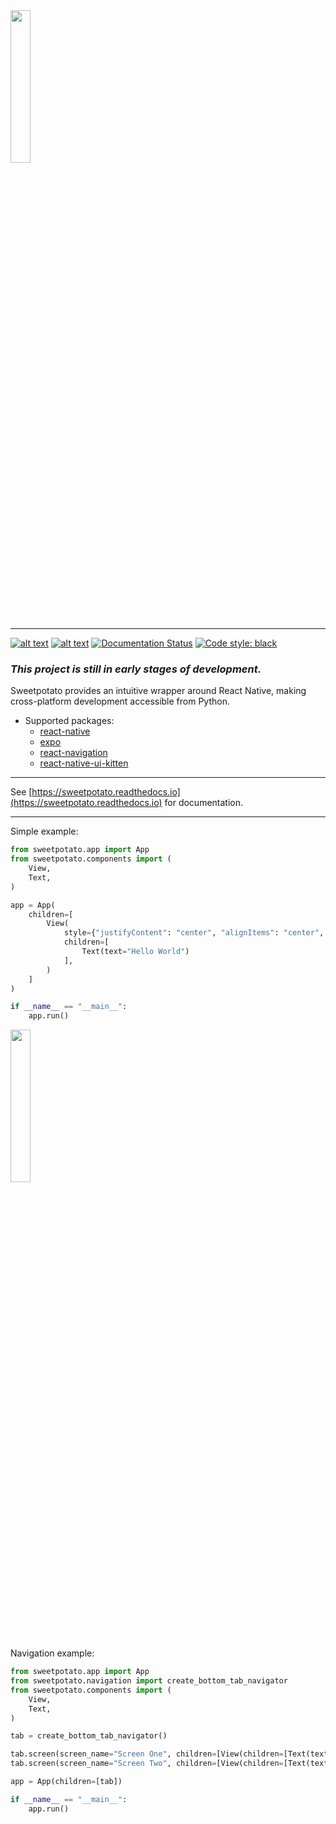 <img src="https://raw.githubusercontent.com/greysonlalonde/sweetpotato/main/media/sweetpotato_github_banner.png" height=25% alt="">

-----
[![alt text](https://img.shields.io/badge/pypi-0.2.a0-blue)](https://pypi.org/project/sweetpotato)
[![alt text](https://img.shields.io/badge/license-MIT-green)](https://github.com/greysonlalonde/sweetpotato/blob/main/LICENSE)
[![Documentation Status](https://readthedocs.org/projects/sweetpotato/badge/?version=latest)](https://sweetpotato.readthedocs.io/en/latest/?badge=latest)
[![Code style: black](https://img.shields.io/badge/code%20style-black-000000.svg)](https://github.com/psf/black)

### *This project is still in early stages of development.*

Sweetpotato provides an intuitive wrapper around React Native, making cross-platform development accessible from Python.

- Supported packages:
    - [react-native](https://reactnative.dev)
    - [expo](https://expo.dev)
    - [react-navigation](https://reactnavigation.org)
    - [react-native-ui-kitten](https://akveo.github.io/react-native-ui-kitten/)

------

See [https://sweetpotato.readthedocs.io](https://sweetpotato.readthedocs.io) for documentation.

-----
Simple example:

```python
from sweetpotato.app import App
from sweetpotato.components import (
    View,
    Text,
)

app = App(
    children=[
        View(
            style={"justifyContent": "center", "alignItems": "center", "height": "100%"},
            children=[
                Text(text="Hello World")
            ],
        )
    ]
)

if __name__ == "__main__":
    app.run()                
```

<img src="https://raw.githubusercontent.com/greysonlalonde/sweetpotato/main/media/readme_example.png?token=GHSAT0AAAAAABRVMLYCCZOSMGMRDYIRP4QCYSYUQRA" width=25% height=25% alt="">

Navigation example:

```python
from sweetpotato.app import App
from sweetpotato.navigation import create_bottom_tab_navigator
from sweetpotato.components import (
    View,
    Text,
)

tab = create_bottom_tab_navigator()

tab.screen(screen_name="Screen One", children=[View(children=[Text(text="Hello")])])
tab.screen(screen_name="Screen Two", children=[View(children=[Text(text="World")])])

app = App(children=[tab])

if __name__ == "__main__":
    app.run()
```


